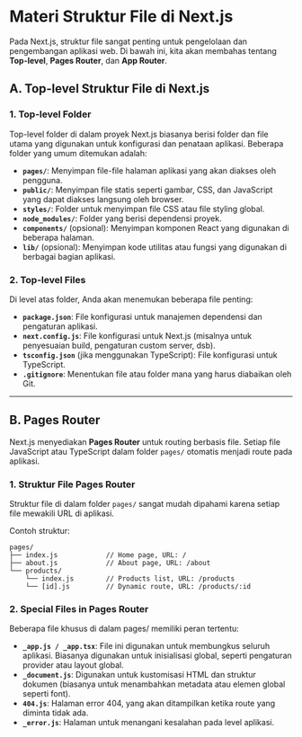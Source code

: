 # Materi Struktur File di Next.js

Pada Next.js, struktur file sangat penting untuk pengelolaan dan pengembangan aplikasi web. Di bawah ini, kita akan membahas tentang **Top-level**, **Pages Router**, dan **App Router**.

## A. Top-level Struktur File di Next.js

### 1. **Top-level Folder**
Top-level folder di dalam proyek Next.js biasanya berisi folder dan file utama yang digunakan untuk konfigurasi dan penataan aplikasi. Beberapa folder yang umum ditemukan adalah:

- **`pages/`**: Menyimpan file-file halaman aplikasi yang akan diakses oleh pengguna.
- **`public/`**: Menyimpan file statis seperti gambar, CSS, dan JavaScript yang dapat diakses langsung oleh browser.
- **`styles/`**: Folder untuk menyimpan file CSS atau file styling global.
- **`node_modules/`**: Folder yang berisi dependensi proyek.
- **`components/`** (opsional): Menyimpan komponen React yang digunakan di beberapa halaman.
- **`lib/`** (opsional): Menyimpan kode utilitas atau fungsi yang digunakan di berbagai bagian aplikasi.

### 2. **Top-level Files**
Di level atas folder, Anda akan menemukan beberapa file penting:

- **`package.json`**: File konfigurasi untuk manajemen dependensi dan pengaturan aplikasi.
- **`next.config.js`**: File konfigurasi untuk Next.js (misalnya untuk penyesuaian build, pengaturan custom server, dsb).
- **`tsconfig.json`** (jika menggunakan TypeScript): File konfigurasi untuk TypeScript.
- **`.gitignore`**: Menentukan file atau folder mana yang harus diabaikan oleh Git.

---

## B. Pages Router

Next.js menyediakan **Pages Router** untuk routing berbasis file. Setiap file JavaScript atau TypeScript dalam folder `pages/` otomatis menjadi route pada aplikasi.

### 1. **Struktur File Pages Router**
Struktur file di dalam folder `pages/` sangat mudah dipahami karena setiap file mewakili URL di aplikasi.

Contoh struktur:

```text
pages/
├── index.js            // Home page, URL: /
├── about.js            // About page, URL: /about
└── products/
    └── index.js        // Products list, URL: /products
    └── [id].js         // Dynamic route, URL: /products/:id
```

### 2. **Special Files in Pages Router**
Beberapa file khusus di dalam pages/ memiliki peran tertentu:

- **`_app.js / _app.tsx`**: File ini digunakan untuk membungkus seluruh aplikasi. Biasanya digunakan untuk inisialisasi global, seperti pengaturan provider atau layout global.
- **`_document.js`**: Digunakan untuk kustomisasi HTML dan struktur dokumen (biasanya untuk menambahkan metadata atau elemen global seperti font).
- **`404.js`**: Halaman error 404, yang akan ditampilkan ketika route yang diminta tidak ada.
- **`_error.js`**: Halaman untuk menangani kesalahan pada level aplikasi.
